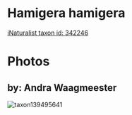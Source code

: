 
Hamigera hamigera
=================
  
[iNaturalist taxon id: 342246](https://www.inaturalist.org/taxa/342246)
# Photos

## by: Andra Waagmeester
  
![taxon139495641](https://inaturalist-open-data.s3.amazonaws.com/photos/149439558/medium.jpeg)